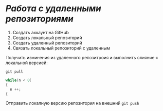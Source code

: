 # ***Работа с удаленными репозиториями***
1. Создать аккаунт на GitHub
2. Создать локальный репозиторий
3. Создать удаленный репозиторий
4. Связать локальный репозиторий с удаленным

Получить изминения из удаленного репозитроия и выполнить слияние с локальной версией:
```
git pull
```
```C#
while(n < 0)
{
  n ++;
{
```
Отправить локалную версию репозитория на внешний `git push`
